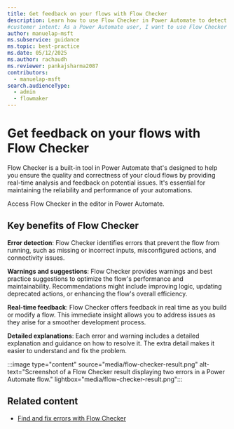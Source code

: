 ```yaml
---
title: Get feedback on your flows with Flow Checker
description: Learn how to use Flow Checker in Power Automate to detect errors and get suggestions for optimizing your cloud flows.
#customer intent: As a Power Automate user, I want to use Flow Checker so that I can detect and fix errors in my cloud flows.
author: manuelap-msft
ms.subservice: guidance
ms.topic: best-practice
ms.date: 05/12/2025
ms.author: rachaudh
ms.reviewer: pankajsharma2087
contributors: 
  - manuelap-msft
search.audienceType: 
  - admin
  - flowmaker
---
```


# Get feedback on your flows with Flow Checker

Flow Checker is a built-in tool in Power Automate that's designed to help you ensure the quality and correctness of your cloud flows by providing real-time analysis and feedback on potential issues. It's essential for maintaining the reliability and performance of your automations.

Access Flow Checker in the editor in Power Automate.

## Key benefits of Flow Checker

**Error detection**: Flow Checker identifies errors that prevent the flow from running, such as missing or incorrect inputs, misconfigured actions, and connectivity issues.

**Warnings and suggestions**: Flow Checker provides warnings and best practice suggestions to optimize the flow's performance and maintainability. Recommendations might include improving logic, updating deprecated actions, or enhancing the flow's overall efficiency.

**Real-time feedback**: Flow Checker offers feedback in real time as you build or modify a flow. This immediate insight allows you to address issues as they arise for a smoother development process.

**Detailed explanations**: Each error and warning includes a detailed explanation and guidance on how to resolve it. The extra detail makes it easier to understand and fix the problem.

:::image type="content" source="media/flow-checker-result.png" alt-text="Screenshot of a Flow Checker result displaying two errors in a Power Automate flow." lightbox="media/flow-checker-result.png":::

## Related content

- [Find and fix errors with Flow Checker](/power-automate/error-checker)
